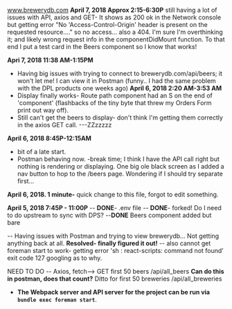 www.brewerydb.com
**April 7, 2018 Approx 2:15-6:30P**
  still having a lot of issues with API, axios and GET- It shows as 200 ok in the Network console but getting error "No 'Access-Control-Origin' header is present on the requested resource...." so no access... also a 404. I'm sure I'm overthinking it; and likely wrong request info in the componentDidMount function.
     To that end I put a test card in the Beers component so I know that works! 

**Apri 7, 2018 11:38 AM-1:15PM**
  - Having big issues with trying to connect to brewerydb.com/api/beers; it won't let me! I can view it in Postman (funny.. I had the same problem with the DPL products one weeks ago)
**April 6, 2018 2:20 AM-3:53 AM**
  - Display finally works- Route path component had an S on the end of 'component' (flashbacks of the tiny byte that threw my Orders Form print out way off).
  - Still can't get the beers to display- don't think I'm getting them correctly in  the axios GET call.
  ---ZZzzzzz


**April 6, 2018 8:45P-12:15AM** 
  - bit of a late start. 
  - Postman behaving now.
  -break time; I think I have the API call right but nothing is rendering or displaying. One big ole black screen as I added a nav button to hop to the /beers page.  Wondering if I should try separate first...

  **April 6, 2018. 1 minute-**  quick change to this file, forgot to edit something.

**April 5, 2018 7:45P - 11:00P**
-- **DONE**- .env file
-- **DONE**- forked!  Do I need to do upstream to sync with DPS?
--**DONE** Beers component added but bare

-- Having issues with Postman and trying to view brewerydb... Not getting anything back at all. 
**Resolved- finally figured it out!**
-- also cannot get foreman start to work- getting error 'sh : react-scripts: command not found'  exit code 127
    googling as to why.

NEED TO DO
-- Axios, fetch--> GET first 50 beers
   /api/all_beers
    **Can do this in postman, does that count?**
   Ditto for first 50 breweries 
   /api/all_breweries

  * **The Webpack server and API server for the project can be run via `bundle exec foreman start`**.

